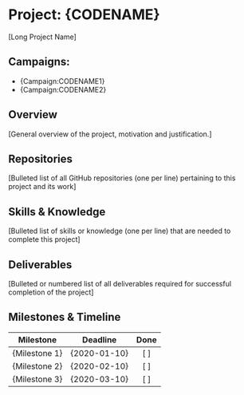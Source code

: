 # Project: {CODENAME}

[Long Project Name]

## Campaigns:

- {Campaign:CODENAME1}
- {Campaign:CODENAME2}

## Overview

[General overview of the project, motivation and justification.]

## Repositories

[Bulleted list of all GitHub repositories (one per line) pertaining to this project and its work]

## Skills & Knowledge

[Bulleted list of skills or knowledge (one per line) that are needed to complete this project]

## Deliverables

[Bulleted or numbered list of all deliverables required for successful completion of the project]

## Milestones & Timeline

| Milestone     | Deadline     | Done |
|---------------|--------------|:----:|
| {Milestone 1} | {2020-01-10} | [ ]  |
| {Milestone 2} | {2020-02-10} | [ ]  |
| {Milestone 3} | {2020-03-10} | [ ]  |
